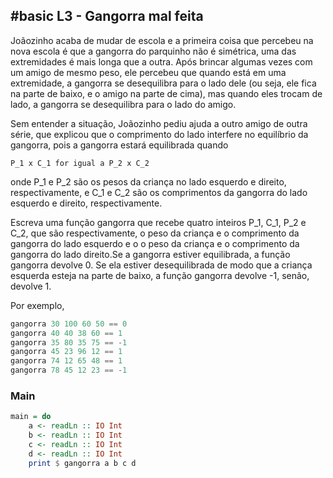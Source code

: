 ## #basic L3 - Gangorra mal feita

Joãozinho acaba de mudar de escola e a primeira coisa que percebeu na nova escola é que a gangorra do parquinho não é simétrica, uma das extremidades é mais longa que a outra. Após brincar algumas vezes com um amigo de mesmo peso, ele percebeu que quando está em uma extremidade, a gangorra se desequilibra para o lado dele (ou seja, ele fica na parte de baixo, e o amigo na parte de cima), mas quando eles trocam de lado, a gangorra se desequilibra para o lado do amigo.

Sem entender a situação, Joãozinho pediu ajuda a outro amigo de outra série, que explicou que o comprimento do lado interfere no equilíbrio da gangorra, pois a gangorra estará equilibrada quando

```
P_1 x C_1 for igual a P_2 x C_2
```

onde P_1 e P_2 são os pesos da criança no lado esquerdo e direito, respectivamente, e C_1 e C_2 são os comprimentos da gangorra do lado esquerdo e direito, respectivamente.

Escreva uma função gangorra que recebe quatro inteiros P_1, C_1, P_2 e C_2, que são respectivamente, o peso da criança e o comprimento da gangorra do lado esquerdo e o o peso da criança e o comprimento da gangorra do lado direito.Se a gangorra estiver equilibrada, a função gangorra devolve 0. Se ela estiver desequilibrada de modo que a criança esquerda esteja na parte de baixo, a função gangorra devolve -1, senão, devolve 1.

Por exemplo,

```hs
gangorra 30 100 60 50 == 0
gangorra 40 40 38 60 == 1
gangorra 35 80 35 75 == -1
gangorra 45 23 96 12 == 1
gangorra 74 12 65 48 == 1
gangorra 78 45 12 23 == -1
```




<!--MAIN_BEGIN-->
### Main
```hs
main = do
    a <- readLn :: IO Int
    b <- readLn :: IO Int
    c <- readLn :: IO Int
    d <- readLn :: IO Int
    print $ gangorra a b c d

```
<!--MAIN_END-->